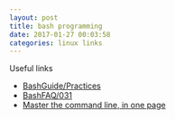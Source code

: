 ```yaml
---
layout: post
title: bash programming
date: 2017-01-27 00:03:58
categories: linux links
---
```

Useful links

* [BashGuide/Practices](http://mywiki.wooledge.org/BashGuide/Practices)
* [BashFAQ/031](http://mywiki.wooledge.org/BashFAQ/031)
* [Master the command line, in one page](https://github.com/jlevy/the-art-of-command-line)
